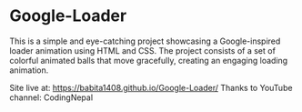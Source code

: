 # Google-Loader
This is a simple and eye-catching project showcasing a Google-inspired loader animation using HTML and CSS. The project consists of a set of colorful animated balls that move gracefully, creating an engaging loading animation.


Site live at: https://babita1408.github.io/Google-Loader/
Thanks to YouTube channel: CodingNepal
